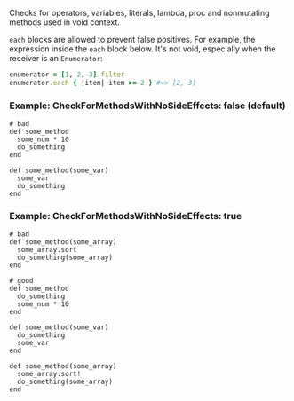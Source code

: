 Checks for operators, variables, literals, lambda, proc and nonmutating
methods used in void context.

`each` blocks are allowed to prevent false positives.
For example, the expression inside the `each` block below.
It's not void, especially when the receiver is an `Enumerator`:

```ruby
enumerator = [1, 2, 3].filter
enumerator.each { |item| item >= 2 } #=> [2, 3]
```

### Example: CheckForMethodsWithNoSideEffects: false (default)
    # bad
    def some_method
      some_num * 10
      do_something
    end

    def some_method(some_var)
      some_var
      do_something
    end

### Example: CheckForMethodsWithNoSideEffects: true
    # bad
    def some_method(some_array)
      some_array.sort
      do_something(some_array)
    end

    # good
    def some_method
      do_something
      some_num * 10
    end

    def some_method(some_var)
      do_something
      some_var
    end

    def some_method(some_array)
      some_array.sort!
      do_something(some_array)
    end